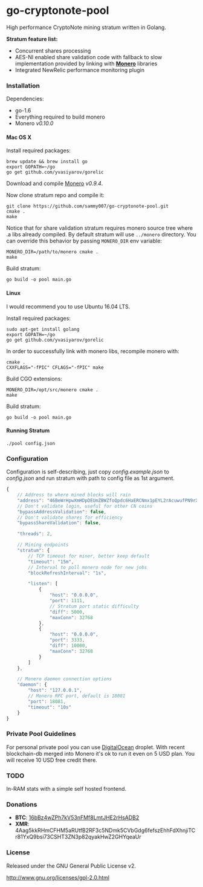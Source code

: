 # go-cryptonote-pool

High performance CryptoNote mining stratum written in Golang.

**Stratum feature list:**

* Concurrent shares processing
* AES-NI enabled share validation code with fallback to slow implementation provided by linking with [**Monero**](https://github.com/monero-project/monero) libraries
* Integrated NewRelic performance monitoring plugin

### Installation

Dependencies:

  * go-1.6
  * Everything required to build monero
  * Monero *v0.10.0*

#### Mac OS X

Install required packages:

    brew update && brew install go
    export GOPATH=~/go
    go get github.com/yvasiyarov/gorelic

Download and compile [Monero](https://github.com/monero-project/monero) *v0.9.4*.

Now clone stratum repo and compile it:

    git clone https://github.com/sammy007/go-cryptonote-pool.git
    cmake .
    make

Notice that for share validation stratum requires monero source tree where .a libs already compiled. By default stratum will use <code>../monero</code> directory. You can override this behavior by passing <code>MONERO_DIR</code> env variable:

    MONERO_DIR=/path/to/monero cmake .
    make

Build stratum:

    go build -o pool main.go

#### Linux

I would recommend you to use Ubuntu 16.04 LTS.

Install required packages:

    sudo apt-get install golang
    export GOPATH=~/go
    go get github.com/yvasiyarov/gorelic

In order to successfully link with monero libs, recompile monero with:

    cmake .
    CXXFLAGS="-fPIC" CFLAGS="-fPIC" make

Build CGO extensions:

    MONERO_DIR=/opt/src/monero cmake .
    make

Build stratum:

    go build -o pool main.go

#### Running Stratum

    ./pool config.json

### Configuration

Configuration is self-describing, just copy *config.example.json* to *config.json* and run stratum with path to config file as 1st argument.

```javascript
{
    // Address to where mined blocks will rain
    "address": "46BeWrHpwXmHDpDEUmZBWZfoQpdc6HaERCNmx1pEYL2rAcuwufPN9rXHHtyUA4QVy66qeFQkn6sfK8aHYjA3jk3o1Bv16em",
    // Don't validate login, useful for other CN coins
    "bypassAddressValidation": false,
    // Don't validate shares for efficiency
    "bypassShareValidation": false,

    "threads": 2,

    // Mining endpoints
    "stratum": {
        // TCP timeout for miner, better keep default
        "timeout": "15m",
        // Interval to poll monero node for new jobs
        "blockRefreshInterval": "1s",

        "listen": [
            {
                "host": "0.0.0.0",
                "port": 1111,
                // Stratum port static difficulty
                "diff": 5000,
                "maxConn": 32768
            },
            {
                "host": "0.0.0.0",
                "port": 3333,
                "diff": 10000,
                "maxConn": 32768
            }
        ]
    },

    // Monero daemon connection options
    "daemon": {
        "host": "127.0.0.1",
        // Monero RPC port, default is 18081
        "port": 18081,
        "timeout": "10s"
    }
}
```

### Private Pool Guidelines

For personal private pool you can use [DigitalOcean](https://www.digitalocean.com/?refcode=2a6767e6285f) droplet. With recent blockchain-db merged into Monero it's ok to run it even on 5 USD plan. You will receive 10 USD free credit there.

### TODO

In-RAM stats with a simple self hosted frontend.

### Donations

* **BTC**: [16bBz4wZPh7kV53nFMf8LmtJHE2rHsADB2](https://blockchain.info/address/16bBz4wZPh7kV53nFMf8LmtJHE2rHsADB2)
* **XMR**: 4Aag5kkRHmCFHM5aRUtfB2RF3c5NDmk5CVbGdg6fefszEhhFdXhnjiTCr81YxQ9bsi73CSHT3ZN3p82qyakHwZ2GHYqeaUr

### License

Released under the GNU General Public License v2.

http://www.gnu.org/licenses/gpl-2.0.html
